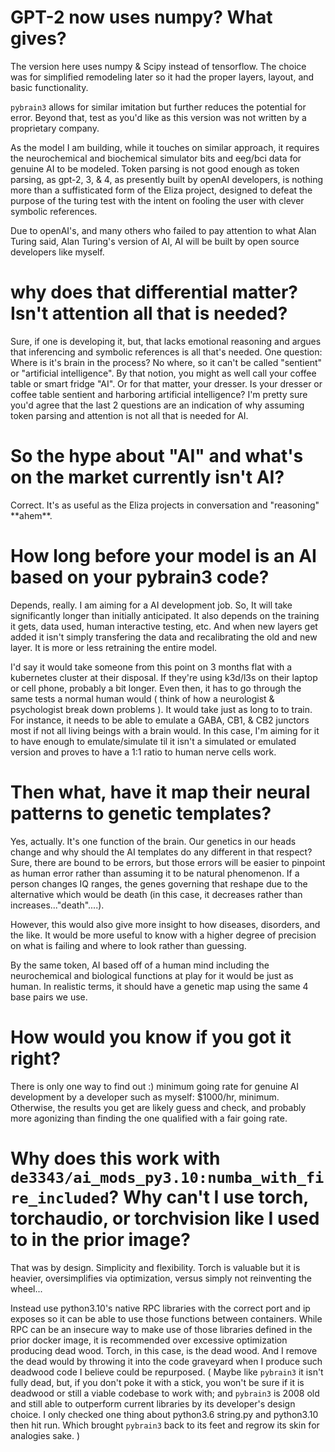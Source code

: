 # GPT-2 now uses numpy? What gives?

The version here uses numpy & Scipy instead of tensorflow. The choice was for simplified remodeling later so it had the proper layers, layout, and basic functionality.

``pybrain3`` allows for similar imitation but further reduces the potential for error. Beyond that, test as you'd like as this version was not written by a proprietary company.

As the model I am building, while it touches on similar approach, it requires the neurochemical and biochemical simulator bits and eeg/bci data for genuine AI to be modeled.
Token parsing is not good enough as token parsing, as gpt-2, 3, & 4, as presently built by openAI developers, is nothing more than a suffisticated form of the Eliza project, designed to defeat the purpose of the turing test with the intent on fooling the user with clever symbolic references. 

Due to openAI's, and many others who failed to pay attention to what Alan Turing said, Alan Turing's version of AI, AI will be built by open source developers like myself.

# why does that differential matter? Isn't attention all that is needed?

Sure, if one is developing it, but, that lacks emotional reasoning and argues that inferencing and symbolic references is all that's needed. One question: Where is it's brain in
 the process? No where, so it can't be called "sentient" or "artificial intelligence". By that notion, you might as well call your coffee table or smart fridge "AI". Or for that matter, your dresser. Is your dresser or coffee table sentient and harboring artificial intelligence? I'm pretty sure you'd agree that the last 2 questions are an indication of why assuming token parsing and attention is not all that is needed for AI.

# So the hype about "AI" and what's on the market currently isn't AI?

Correct. It's as useful as the Eliza projects in conversation and "reasoning" \*\*ahem\*\*. 

# How long before your model is an AI based on your pybrain3 code?

Depends, really. I am aiming for a AI development job. So, It will take significantly longer than initially anticipated. It also depends on the training it gets, data used, human interactive testing, etc. And when new layers get added it isn't simply transfering the data and recalibrating the old and new layer. It is more or less retraining the entire model.

I'd say it would take someone from this point on 3 months flat with a kubernetes cluster at their disposal. If they're using k3d/l3s on their laptop or cell phone, probably a bit longer. Even then, it has to go through the same tests a normal human would ( think of how a neurologist & psychologist break down problems ). It would take just as long to to train. For instance, it needs to be able to emulate a GABA, CB1, & CB2 junctors most if not all living beings with a brain would. In this case, I'm aiming for it to have enough
 to emulate/simulate til it isn't a simulated or emulated version and proves to have a 1:1 ratio to human nerve cells work. 

# Then what, have it map their neural patterns to genetic templates?

Yes, actually. It's one function of the brain. Our genetics in our heads change and why should the AI templates do any different in that respect? Sure, there are bound to be errors, but those errors will be easier to pinpoint as human error rather than assuming it to be natural phenomenon. If a person changes IQ ranges, the genes governing that reshape due to the alternative which would be death (in this case, it decreases rather than increases..."death"....).

However, this would also give more insight to how diseases, disorders, and the like. It would be more useful to know with a higher degree of precision on what is failing and where to look rather than guessing.

By the same token, AI based off of a human mind including the neurochemical and biological functions at play for it would be just as human. In realistic terms, it should have a genetic map using the same 4 base pairs we use.

# How would you know if you got it right?

There is only one way to find out :)
minimum going rate for genuine AI development by a developer such as myself: $1000/hr, minimum. Otherwise, the results you get are likely guess and check, and probably more agonizing than finding the one qualified with a fair going rate. 

 # Why does this work with ``de3343/ai_mods_py3.10:numba_with_fire_included``? Why can't I use torch, torchaudio, or torchvision like I used to in the prior image?

That was by design. Simplicity and flexibility. Torch is valuable but it is heavier, oversimplifies via optimization, versus simply not reinventing the wheel...

Instead use python3.10's native RPC libraries with the correct port and ip exposes so it can be able to use those functions between containers. While RPC can be an insecure way to make use of those libraries defined in the prior docker image, it is recommended over excessive optimization producing dead wood. Torch, in this case, is the dead wood. And I remove the dead would by throwing it into the code graveyard when I produce such deadwood code I believe could be repurposed. ( Maybe like ``pybrain3`` it isn't fully dead, but, if you don't poke it with a stick, you won't be sure if it is deadwood or still a viable codebase to work with; and  ``pybrain3`` is 2008 old and still able to outperform current libraries by its developer's design choice. I only checked one thing about python3.6 string.py and python3.10 then hit run. Which brought ``pybrain3`` back to its feet and regrow its skin for analogies sake. )
